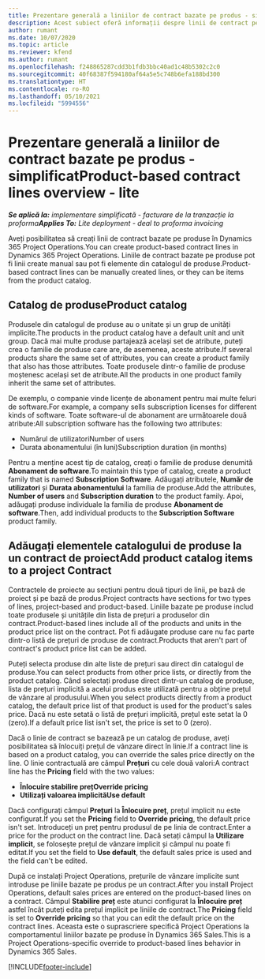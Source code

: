 ```yaml
---
title: Prezentare generală a liniilor de contract bazate pe produs - simplificat
description: Acest subiect oferă informații despre linii de contract pe bază de produs.
author: rumant
ms.date: 10/07/2020
ms.topic: article
ms.reviewer: kfend
ms.author: rumant
ms.openlocfilehash: f248865287cdd3b1fdb3bbc40ad1c48b5302c2c0
ms.sourcegitcommit: 40f68387f594180af64a5e5c748b6efa188bd300
ms.translationtype: HT
ms.contentlocale: ro-RO
ms.lasthandoff: 05/10/2021
ms.locfileid: "5994556"
---
```

# <a name="product-based-contract-lines-overview---lite"></a><span data-ttu-id="1820a-103">Prezentare generală a liniilor de contract bazate pe produs - simplificat</span><span class="sxs-lookup"><span data-stu-id="1820a-103">Product-based contract lines overview - lite</span></span>

<span data-ttu-id="1820a-104">_**Se aplică la:** implementare simplificată - facturare de la tranzacție la proforma_</span><span class="sxs-lookup"><span data-stu-id="1820a-104">_**Applies To:** Lite deployment - deal to proforma invoicing_</span></span>

<span data-ttu-id="1820a-105">Aveți posibilitatea să creați linii de contract bazate pe produse în Dynamics 365 Project Operations.</span><span class="sxs-lookup"><span data-stu-id="1820a-105">You can create product-based contract lines in Dynamics 365 Project Operations.</span></span> <span data-ttu-id="1820a-106">Liniile de contract bazate pe produse pot fi linii create manual sau pot fi elemente din catalogul de produse.</span><span class="sxs-lookup"><span data-stu-id="1820a-106">Product-based contract lines can be manually created lines, or they can be items from the product catalog.</span></span>

## <a name="product-catalog"></a><span data-ttu-id="1820a-107">Catalog de produse</span><span class="sxs-lookup"><span data-stu-id="1820a-107">Product catalog</span></span>

<span data-ttu-id="1820a-108">Produsele din catalogul de produse au o unitate și un grup de unități implicite.</span><span class="sxs-lookup"><span data-stu-id="1820a-108">The products in the product catalog have a default unit and unit group.</span></span> <span data-ttu-id="1820a-109">Dacă mai multe produse partajează același set de atribute, puteți crea o familie de produse care are, de asemenea, aceste atribute.</span><span class="sxs-lookup"><span data-stu-id="1820a-109">If several products share the same set of attributes, you can create a product family that also has those attributes.</span></span> <span data-ttu-id="1820a-110">Toate produsele dintr-o familie de produse moștenesc același set de atribute.</span><span class="sxs-lookup"><span data-stu-id="1820a-110">All the products in one product family inherit the same set of attributes.</span></span>

<span data-ttu-id="1820a-111">De exemplu, o companie vinde licențe de abonament pentru mai multe feluri de software.</span><span class="sxs-lookup"><span data-stu-id="1820a-111">For example, a company sells subscription licenses for different kinds of software.</span></span> <span data-ttu-id="1820a-112">Toate software-ul de abonament are următoarele două atribute:</span><span class="sxs-lookup"><span data-stu-id="1820a-112">All subscription software has the following two attributes:</span></span>

- <span data-ttu-id="1820a-113">Numărul de utilizatori</span><span class="sxs-lookup"><span data-stu-id="1820a-113">Number of users</span></span>
- <span data-ttu-id="1820a-114">Durata abonamentului (în luni)</span><span class="sxs-lookup"><span data-stu-id="1820a-114">Subscription duration (in months)</span></span>

<span data-ttu-id="1820a-115">Pentru a menține acest tip de catalog, creați o familie de produse denumită **Abonament de software**.</span><span class="sxs-lookup"><span data-stu-id="1820a-115">To maintain this type of catalog, create a product family that is named **Subscription Software**.</span></span> <span data-ttu-id="1820a-116">Adăugați atributele, **Număr de utilizatori** și **Durata abonamentului** la familia de produse.</span><span class="sxs-lookup"><span data-stu-id="1820a-116">Add the attributes, **Number of users** and **Subscription duration** to the product family.</span></span> <span data-ttu-id="1820a-117">Apoi, adăugați produse individuale la familia de produse **Abonament de software**.</span><span class="sxs-lookup"><span data-stu-id="1820a-117">Then, add individual products to the **Subscription Software** product family.</span></span>

## <a name="add-product-catalog-items-to-a-project-contract"></a><span data-ttu-id="1820a-118">Adăugați elementele catalogului de produse la un contract de proiect</span><span class="sxs-lookup"><span data-stu-id="1820a-118">Add product catalog items to a project Contract</span></span>

<span data-ttu-id="1820a-119">Contractele de proiecte au secțiuni pentru două tipuri de linii, pe bază de proiect și pe bază de produs.</span><span class="sxs-lookup"><span data-stu-id="1820a-119">Project contracts have sections for two types of lines, project-based and product-based.</span></span> <span data-ttu-id="1820a-120">Liniile bazate pe produse includ toate produsele și unitățile din lista de prețuri a produselor din contract.</span><span class="sxs-lookup"><span data-stu-id="1820a-120">Product-based lines include all of the products and units in the product price list on the contract.</span></span> <span data-ttu-id="1820a-121">Pot fi adăugate produse care nu fac parte dintr-o listă de prețuri de produse de contract.</span><span class="sxs-lookup"><span data-stu-id="1820a-121">Products that aren't part of contract's product price list can be added.</span></span>

<span data-ttu-id="1820a-122">Puteți selecta produse din alte liste de prețuri sau direct din catalogul de produse.</span><span class="sxs-lookup"><span data-stu-id="1820a-122">You can select products from other price lists, or directly from the product catalog.</span></span> <span data-ttu-id="1820a-123">Când selectați produse direct dintr-un catalog de produse, lista de prețuri implicită a acelui produs este utilizată pentru a obține prețul de vânzare al produsului.</span><span class="sxs-lookup"><span data-stu-id="1820a-123">When you select products directly from a product catalog, the default price list of that product is used for the product's sales price.</span></span> <span data-ttu-id="1820a-124">Dacă nu este setată o listă de prețuri implicită, prețul este setat la 0 (zero).</span><span class="sxs-lookup"><span data-stu-id="1820a-124">If a default price list isn't set, the price is set to 0 (zero).</span></span>

<span data-ttu-id="1820a-125">Dacă o linie de contract se bazează pe un catalog de produse, aveți posibilitatea să înlocuiți prețul de vânzare direct în linie.</span><span class="sxs-lookup"><span data-stu-id="1820a-125">If a contract line is based on a product catalog, you can override the sales price directly on the line.</span></span> <span data-ttu-id="1820a-126">O linie contractuală are câmpul **Prețuri** cu cele două valori:</span><span class="sxs-lookup"><span data-stu-id="1820a-126">A contract line has the **Pricing** field with the two values:</span></span>

- <span data-ttu-id="1820a-127">**Înlocuire stabilire preț**</span><span class="sxs-lookup"><span data-stu-id="1820a-127">**Override pricing**</span></span>
- <span data-ttu-id="1820a-128">**Utilizați valoarea implicită**</span><span class="sxs-lookup"><span data-stu-id="1820a-128">**Use default**</span></span>

<span data-ttu-id="1820a-129">Dacă configurați câmpul **Prețuri** la **Înlocuire preț**, prețul implicit nu este configurat.</span><span class="sxs-lookup"><span data-stu-id="1820a-129">If you set the **Pricing** field to **Override pricing**, the default price isn't set.</span></span> <span data-ttu-id="1820a-130">Introduceți un preț pentru produsul de pe linia de contract.</span><span class="sxs-lookup"><span data-stu-id="1820a-130">Enter a price for the product on the contract line.</span></span> <span data-ttu-id="1820a-131">Dacă setați câmpul la **Utilizare implicit**, se folosește prețul de vânzare implicit și câmpul nu poate fi editat.</span><span class="sxs-lookup"><span data-stu-id="1820a-131">If you set the field to **Use default**, the default sales price is used and the field can't be edited.</span></span>

<span data-ttu-id="1820a-132">După ce instalați Project Operations, prețurile de vânzare implicite sunt introduse pe liniile bazate pe produs pe un contract.</span><span class="sxs-lookup"><span data-stu-id="1820a-132">After you install Project Operations, default sales prices are entered on the product-based lines on a contract.</span></span> <span data-ttu-id="1820a-133">Câmpul **Stabilire preț** este atunci configurat la **Înlocuire preț** astfel încât puteți edita prețul implicit pe liniile de contract.</span><span class="sxs-lookup"><span data-stu-id="1820a-133">The **Pricing** field is set to **Override pricing** so that you can edit the default price on the contract lines.</span></span> <span data-ttu-id="1820a-134">Aceasta este o suprascriere specifică Project Operations la comportamentul liniilor bazate pe produse în Dynamics 365 Sales.</span><span class="sxs-lookup"><span data-stu-id="1820a-134">This is a Project Operations-specific override to product-based lines behavior in Dynamics 365 Sales.</span></span>


[!INCLUDE[footer-include](../../includes/footer-banner.md)]